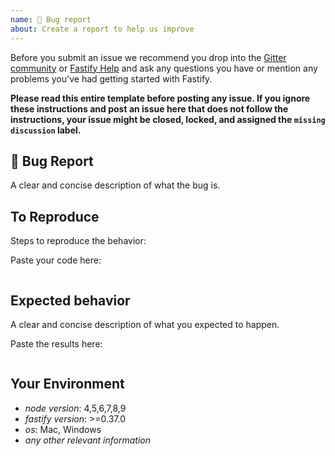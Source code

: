 ```yaml
---
name: 🐛 Bug report
about: Create a report to help us improve
---
```


Before you submit an issue we recommend you drop into the [Gitter community](https://gitter.im/fastify) or [Fastify Help](https://github.com/fastify/help) and ask any questions you have or mention any problems you've had getting started with Fastify.

**Please read this entire template before posting any issue. If you ignore these instructions
and post an issue here that does not follow the instructions, your issue might be closed,
locked, and assigned the `missing discussion` label.**

## 🐛 Bug Report

A clear and concise description of what the bug is.

## To Reproduce

Steps to reproduce the behavior:

Paste your code here:

```js

```

## Expected behavior

A clear and concise description of what you expected to happen.

Paste the results here:

```js

```

## Your Environment

- *node version*: 4,5,6,7,8,9
- *fastify version*: >=0.37.0
- *os*: Mac, Windows
- *any other relevant information*

